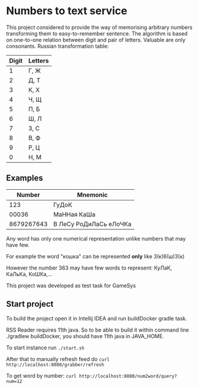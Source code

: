 # Numbers to text service
This project considered to provide the way of memorising arbitrary numbers transforming them to
easy-to-remember sentence.
The algorithm is based on one-to-one relation between digit and pair of letters.
Valuable are only consonants.
Russian transformation table:

Digit | Letters
-----|-------
1 | Г, Ж
2 | Д, Т
3 | К, Х
4 | Ч, Щ
5 | П, Б
6 | Ш, Л
7 | З, С
8 | В, Ф
9 | Р, Ц
0 | Н, М

## Examples
Number | Mnemonic
-------|-------
123    | ГуДоК
00036  | МаННая КаШа
8679267643 | В ЛеСу РоДиЛаСь еЛоЧКа

Any word has only one numerical representation unlike numbers that may have few.

For example the word "кошка" can be represented **only** like 3(к)6(ш)3(к)

However the number 363 may have few words to represent: КуЛаК, КаЛьКа, КоШКа,...

This project was developed as test task for GameSys

## Start project
To build the project open it in Intellij IDEA and run buildDocker gradle task.

RSS Reader requires 11th java. So to be able to build it within command line ./gradlew buildDocker, you should have 11th java
in JAVA_HOME.

To start instance run `./start.sh`

After that to manually refresh feed do `curl http://localhost:8080/grabber/refresh`

To get word by number: `curl http://localhost:8080/num2word/query?num=12`